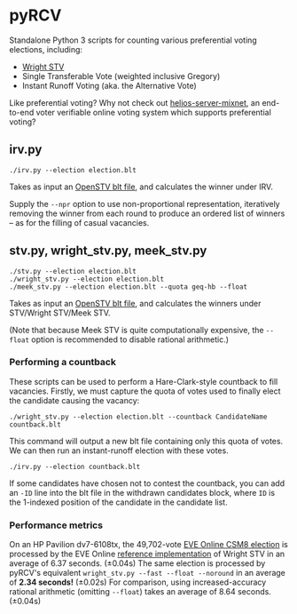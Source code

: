 # pyRCV

Standalone Python 3 scripts for counting various preferential voting elections, including:

* [Wright STV](http://www.aph.gov.au/Parliamentary_Business/Committees/House_of_Representatives_Committees?url=/em/elect07/subs/sub051.1.pdf)
* Single Transferable Vote (weighted inclusive Gregory)
* Instant Runoff Voting (aka. the Alternative Vote)

Like preferential voting? Why not check out [helios-server-mixnet](https://github.com/RunasSudo/helios-server-mixnet), an end-to-end voter verifiable online voting system which supports preferential voting?

## irv.py

    ./irv.py --election election.blt

Takes as input an [OpenSTV blt file](https://stackoverflow.com/questions/2233695/how-do-i-generate-blt-files-for-openstv-elections-using-c), and calculates the winner under IRV.

Supply the `--npr` option to use non-proportional representation, iteratively removing the winner from each round to produce an ordered list of winners – as for the filling of casual vacancies.

## stv.py, wright_stv.py, meek_stv.py

    ./stv.py --election election.blt
    ./wright_stv.py --election election.blt
    ./meek_stv.py --election election.blt --quota geq-hb --float

Takes as input an [OpenSTV blt file](https://stackoverflow.com/questions/2233695/how-do-i-generate-blt-files-for-openstv-elections-using-c), and calculates the winners under STV/Wright STV/Meek STV.

(Note that because Meek STV is quite computationally expensive, the `--float` option is recommended to disable rational arithmetic.)

### Performing a countback
These scripts can be used to perform a Hare-Clark-style countback to fill vacancies. Firstly, we must capture the quota of votes used to finally elect the candidate causing the vacancy:

    ./wright_stv.py --election election.blt --countback CandidateName countback.blt

This command will output a new blt file containing only this quota of votes. We can then run an instant-runoff election with these votes.

    ./irv.py --election countback.blt

If some candidates have chosen not to contest the countback, you can add an `-ID` line into the blt file in the withdrawn candidates block, where `ID` is the 1-indexed position of the candidate in the candidate list.

### Performance metrics

On an HP Pavilion dv7-6108tx, the 49,702-vote [EVE Online CSM8 election](https://community.eveonline.com/news/dev-blogs/csm8-election-statistics/) is processed by the EVE Online [reference implementation](http://cdn1.eveonline.com/community/csm/CSM11_Election.zip) of Wright STV in an average of 6.37 seconds. (±0.04s) The same election is processed by pyRCV's equivalent `wright_stv.py --fast --float --noround` in an average of **2.34 seconds!** (±0.02s) For comparison, using increased-accuracy rational arithmetic (omitting `--float`) takes an average of 8.64 seconds. (±0.04s)
